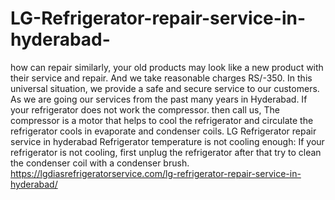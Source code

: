 # LG-Refrigerator-repair-service-in-hyderabad-
   how can repair similarly, your old products may look like a new product with their service and repair. And we take reasonable charges RS/-350. In this universal situation, we provide a safe and secure service to our customers. As we are going our services from the past many years in Hyderabad.  If your refrigerator does not work the compressor. then call us, The compressor is a motor that helps to cool the refrigerator and circulate the refrigerator cools in evaporate and condenser coils. LG Refrigerator repair service in hyderabad  Refrigerator temperature is not cooling enough: If your refrigerator is not cooling, first unplug the refrigerator after that try to clean the condenser coil with a condenser brush. https://lgdiasrefrigeratorservice.com/lg-refrigerator-repair-service-in-hyderabad/ 
